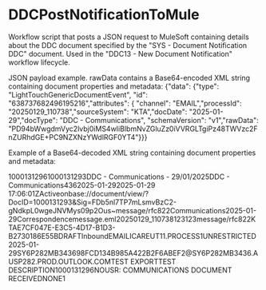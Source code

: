 # DDCPostNotificationToMule
Workflow script that posts a JSON request to MuleSoft containing details about the DDC document specified by the "SYS - Document Notification DDC" document.
Used in the "DDC13 - New Document Notification" workflow lifecycle.

JSON payload example. rawData contains a Base64-encoded XML string containing document properties and metadata:
{"data":  {"type": "LightTouchGenericDocumentEvent", "id": "638737682496195216","attributes": { "channel": "EMAIL","processId": "20250129_110738","sourceSystem": "KTA","docDate": "2025-01-29","docType": "DDC - Communications", "schemaVersion": "v1","rawData": "PD94bWwgdmVyc2lvbj0iMS4wIiBlbmNvZGluZz0iVVRGLTgiPz48TWVzc2FnZURhdGE+PC9NZXNzYWdlRGF0YT4"}}}

Example of a Base64-decoded XML string containing document properties and metadata:
<?xml version="1.0" encoding="UTF-8"?><MessageData><MessageInstanceNumber>1000131296</MessageInstanceNumber><MessageContent><New_Doc_Notify_Generic_Category_Type><DocumentProperties><documentHandle>1000131293</documentHandle><docName>DDC - Communications - 29/01/2025</docName><docTypeName>DDC - Communications</docTypeName><docTypeNumber>436</docTypeNumber><docDate>2025-01-29</docDate><dateStored>2025-01-29 17:06:01Z</dateStored><docStatus>Active</docStatus><UnityPopLink>onbase://document/view/?DocID=1000131293&amp;Sig=FDb5nl7TP7mLsmvBzC2-gNdkpL0wgeJNVMys09p2Ous~</UnityPopLink><mimeType>message/rfc822</mimeType></DocumentProperties><Keywords><Multi_Instance_Keyword_Group /><Single_Instance_Keyword_Group /><StandAlone><DDC_Category_Collection><DDC_Category>Communications</DDC_Category></DDC_Category_Collection><DDC_DateReceived_Collection><DDC_DateReceived>2025-01-29</DDC_DateReceived></DDC_DateReceived_Collection><DDC_DocumentType_Collection><DDC_DocumentType>Correspondence</DDC_DocumentType></DDC_DocumentType_Collection><DDC_FileName_Collection><DDC_FileName>message.eml</DDC_FileName></DDC_FileName_Collection><DDC_ProcessID_Collection><DDC_ProcessID>20250129_110738</DDC_ProcessID></DDC_ProcessID_Collection><DDC_CaseNumber_Collection><DDC_CaseNumber>123123</DDC_CaseNumber></DDC_CaseNumber_Collection><MimeType_Collection><MimeType>message/rfc822</MimeType></MimeType_Collection><INS_SourceSystem_Collection><INS_SourceSystem>KTA</INS_SourceSystem></INS_SourceSystem_Collection><INS_SourceUniqueIdentifier_Collection><INS_SourceUniqueIdentifier>E7CF047E-E3C5-4D17-B1D3-B2730186E55B</INS_SourceUniqueIdentifier></INS_SourceUniqueIdentifier_Collection><Status_Collection><Status>DRAFT</Status></Status_Collection><DDC_DocumentDirection_Collection><DDC_DocumentDirection>Inbound</DDC_DocumentDirection></DDC_DocumentDirection_Collection><DDC_Channel_Collection><DDC_Channel>EMAIL</DDC_Channel></DDC_Channel_Collection><INS_Username_Collection><INS_Username>ICAREUT11.PROCESS1</INS_Username></INS_Username_Collection><DDC_SecurityType_Collection><DDC_SecurityType>UNRESTRICTED</DDC_SecurityType></DDC_SecurityType_Collection><MAILDateTime_Collection><MAILDateTime>2025-01-29</MAILDateTime></MAILDateTime_Collection><MAILMessageID_Collection><MAILMessageID>SY6P282MB343698FCD134B985A422B2F6ABEF2@SY6P282MB3436.AUSP282.PROD.OUTLOOK.COM</MAILMessageID></MAILMessageID_Collection><MAILSubject_Collection><MAILSubject>TEST EXPORT</MAILSubject></MAILSubject_Collection><DDC_Description_Collection><DDC_Description>TEST DESCRIPTION</DDC_Description></DDC_Description_Collection><DocumentHandle_Collection><DocumentHandle>1000131296</DocumentHandle></DocumentHandle_Collection><DDC_CreateFineosWorkflow_Collection><DDC_CreateFineosWorkflow>NO</DDC_CreateFineosWorkflow></DDC_CreateFineosWorkflow_Collection><DDC_WorkflowTaskName_Collection><DDC_WorkflowTaskName>USR: COMMUNICATIONS DOCUMENT RECEIVED</DDC_WorkflowTaskName></DDC_WorkflowTaskName_Collection><DDC_OriginalFlag_Collection><DDC_OriginalFlag>NONE</DDC_OriginalFlag></DDC_OriginalFlag_Collection><DDC_Version_Collection><DDC_Version>1</DDC_Version></DDC_Version_Collection></StandAlone></Keywords></New_Doc_Notify_Generic_Category_Type></MessageContent></MessageData>
